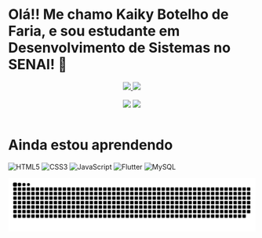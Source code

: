# Olá!! Me chamo Kaiky Botelho de Faria, e sou estudante em Desenvolvimento de Sistemas no SENAI! 👋


<div align="center">
<a href="https://github.com/kaiky-botelho">
  <img loading="lazy" height="180em" src="https://github-readme-stats.vercel.app/api/top-langs/?username=Kaiky-botelho&layout=compact&langs_count=7&theme=monokai"/>
  <img loading="lazy" height="180em" src="https://github-readme-stats.vercel.app/api?username=Kaiky-botelho&layout=compact&langs_count=7&hide=contribs,issues&theme=monokai"/>

</div>
<br>
<div class="contato" align="center">
   <a href="https://www.linkedin.com/in/jo%C3%A3o-pedro-ferreira-fran%C3%A7a-820462312/" target="_blank"><img loading="lazy" src="https://img.shields.io/badge/-LinkedIn-%230077B5?style=for-the-badge&logo=linkedin&logoColor=white" target="_blank"></a>   
   <a href="https://www.instagram.com/jaopedrofranca" target="_blank"><img src="https://img.shields.io/badge/-Instagram-%23E4405F?style=for-the-badge&logo=instagram&logoColor=white" target="_blank"></a>
</div>

<br>






# Ainda estou aprendendo 
<div>
  <img src="https://cdn.jsdelivr.net/gh/devicons/devicon@latest/icons/html5/html5-original.svg" width="40" height="40" alt="HTML5"/>
  <img src="https://cdn.jsdelivr.net/gh/devicons/devicon@latest/icons/css3/css3-original.svg" width="40" height="40" alt="CSS3"/>
  <img src="https://cdn.jsdelivr.net/gh/devicons/devicon@latest/icons/javascript/javascript-original.svg" width="40" height="40" alt="JavaScript"/>
  <img src="https://cdn.jsdelivr.net/gh/devicons/devicon@latest/icons/flutter/flutter-original.svg" width="40" height="40" alt="Flutter"/>
  <img src="https://cdn.jsdelivr.net/gh/devicons/devicon@latest/icons/mysql/mysql-original.svg" width="40" height="40" alt="MySQL"/>
</div>






![Snake animation](https://raw.githubusercontent.com/Platane/snk/output/github-contribution-grid-snake.svg)

<!--
**Kaiky-botelho/Kaiky-otelho** is a ✨ _special_ ✨ repository because its `README.md` (this file) appears on your GitHub profile.

Here are some ideas to get you started:

- 🔭 I’m currently working on ...
- 🌱 I’m currently learning ...
- 👯 I’m looking to collaborate on ...
- 🤔 I’m looking for help with ...
- 💬 Ask me about ...
- 📫 How to reach me: ...
- 😄 Pronouns: ...
- ⚡ Fun fact: ...
-->
